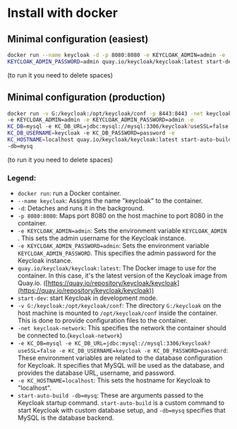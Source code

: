# Install with docker

## Minimal configuration (easiest)

```bash
docker run --name keycloak -d -p 8080:8080 -e KEYCLOAK_ADMIN=admin -e
KEYCLOAK_ADMIN_PASSWORD=admin quay.io/keycloak/keycloak:latest start-dev
```

(to run it you need to delete spaces)

## Minimal configuration (production)

```bash
docker run -v G:/keycloak:/opt/keycloak/conf -p 8443:8443 -net keycloak-network
-e KEYCLOAK_ADMIN=admin -e KEYCLOAK_ADMIN_PASSWORD=admin -e
KC_DB=mysql -e KC_DB_URL=jdbc:mysql://mysql:3306/keycloak?useSSL=false -e
KC_DB_USERNAME=keycloak -e KC_DB_PASSWORD=password -e
KC_HOSTNAME=localhost quay.io/keycloak/keycloak:latest start-auto-build
-db=mysq
```

(to run it you need to delete spaces)

### Legend:

* `docker run`: run a Docker container.
* `--name keycloak`: Assigns the name "keycloak" to the container.
* `-d`: Detaches and runs it in the background.
* `-p 8080:8080`: Maps port 8080 on the host machine to port 8080 in the container.&#x20;
* `-e KEYCLOAK_ADMIN=admin`: Sets the environment variable `KEYCLOAK_ADMIN` . This sets the admin username for the Keycloak instance.
* `-e KEYCLOAK_ADMIN_PASSWORD=admin`: Sets the environment variable `KEYCLOAK_ADMIN_PASSWORD`. This specifies the admin password for the Keycloak instance.
* `quay.io/keycloak/keycloak:latest`: The Docker image to use for the container. In this case, it's the latest version of the Keycloak image from Quay.io. ([https://quay.io/repository/keycloak/keycloak](https://quay.io/repository/keycloak/keycloak))
* `start-dev`: start Keycloak in development mode.
* `-v G:/keycloak:/opt/keycloak/conf`: The directory `G:/keycloak` on the host machine is mounted to `/opt/keycloak/conf` inside the container. This is done to provide configuration files to the container.
* `-net keycloak-network`: This specifies the network the container should be connected to.(`keycloak-network`)
* `-e KC_DB=mysql -e KC_DB_URL=jdbc:mysql://mysql:3306/keycloak?useSSL=false -e KC_DB_USERNAME=keycloak -e KC_DB_PASSWORD=password`: These environment variables are related to the database configuration for Keycloak. It specifies that MySQL will be used as the database, and provides the database URL, username, and password.
* `-e KC_HOSTNAME=localhost`: This sets the hostname for Keycloak to "localhost".
* `start-auto-build -db=mysq`: These are arguments passed to the Keycloak startup command. `start-auto-build` is a custom command to start Keycloak with custom database setup, and `-db=mysq` specifies that MySQL is the database backend.
